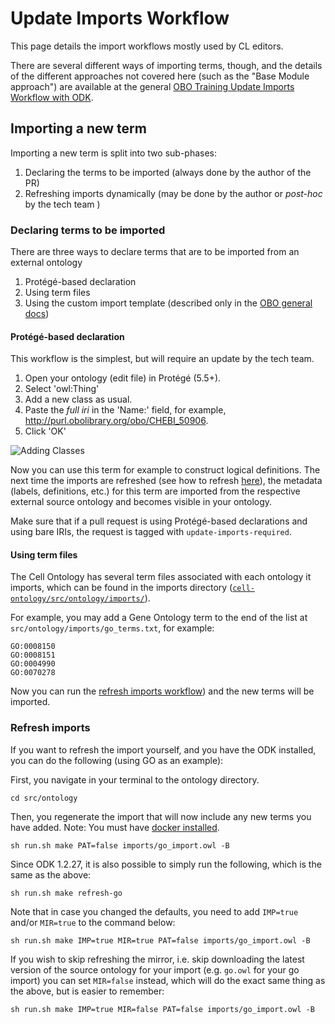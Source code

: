 # Update Imports Workflow

This page details the import workflows mostly used by CL editors. 

There are several different ways of importing terms, though, and the details of the different approaches not covered here (such as the "Base Module approach") are available at the general [OBO Training Update Imports Workflow with ODK](https://oboacademy.github.io/obook/howto/update-import/). 


## Importing a new term

Importing a new term is split into two sub-phases:

1. Declaring the terms to be imported (always done by the author of the PR)
2. Refreshing imports dynamically (may be done by the author or _post-hoc_ by the tech team )

### Declaring terms to be imported
There are three ways to declare terms that are to be imported from an external ontology

1. Protégé-based declaration
2. Using term files
3. Using the custom import template (described only in the [OBO general docs](https://oboacademy.github.io/obook/howto/update-import/))

#### Protégé-based declaration

This workflow is the simplest, but will require an update by the tech team. 

1. Open your ontology (edit file) in Protégé (5.5+).
1. Select 'owl:Thing'
1. Add a new class as usual.
1. Paste the _full iri_ in the 'Name:' field, for example, http://purl.obolibrary.org/obo/CHEBI_50906.
1. Click 'OK'

<img src="https://raw.githubusercontent.com/INCATools/ontology-development-kit/master/docs/img/AddingClasses.png" alt="Adding Classes" />

Now you can use this term for example to construct logical definitions. The next time the imports are refreshed (see how to refresh [here](#refresh-imports)), the metadata (labels, definitions, etc.) for this term are imported from the respective external source ontology and becomes visible in your ontology.

Make sure that if a pull request is using Protégé-based declarations and using bare IRIs, the request is tagged with `update-imports-required`.


#### Using term files

The Cell Ontology has several term files associated with each ontology it imports, which can be found in the imports directory ([`cell-ontology/src/ontology/imports/`](https://github.com/obophenotype/cell-ontology/tree/master/src/ontology/imports)). 

For example, you may add a Gene Ontology term to the end of the list at `src/ontology/imports/go_terms.txt`, for example:

```
GO:0008150
GO:0008151
GO:0004990
GO:0070278
```

Now you can run the [refresh imports workflow](#refresh-imports)) and the new terms will be imported.


### Refresh imports

If you want to refresh the import yourself, and you have the ODK installed, you can do the following (using GO as an example):

First, you navigate in your terminal to the ontology directory. 

```
cd src/ontology
```

Then, you regenerate the import that will now include any new terms you have added. Note: You must have [docker installed](SettingUpDockerForODK.md).

```
sh run.sh make PAT=false imports/go_import.owl -B
```

Since ODK 1.2.27, it is also possible to simply run the following, which is the same as the above:

```
sh run.sh make refresh-go
```

Note that in case you changed the defaults, you need to add `IMP=true` and/or `MIR=true` to the command below:

```
sh run.sh make IMP=true MIR=true PAT=false imports/go_import.owl -B
```

If you wish to skip refreshing the mirror, i.e. skip downloading the latest version of the source ontology for your import (e.g. `go.owl` for your go import) you can set `MIR=false` instead, which will do the exact same thing as the above, but is easier to remember:

```
sh run.sh make IMP=true MIR=false PAT=false imports/go_import.owl -B
```
